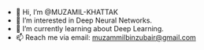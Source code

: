 - 👋 Hi, I’m @MUZAMIL-KHATTAK
- 👀 I’m interested in Deep Neural Networks.
- 🌱 I’m currently learning about Deep Learning.
- 📫 Reach me via email: muzammilbinzubair@gmail.com

<!---
MUZAMIL-KHATTAK/MUZAMIL-KHATTAK is a ✨ special ✨ repository because its `README.md` (this file) appears on your GitHub profile.
You can click the Preview link to take a look at your changes.
--->
